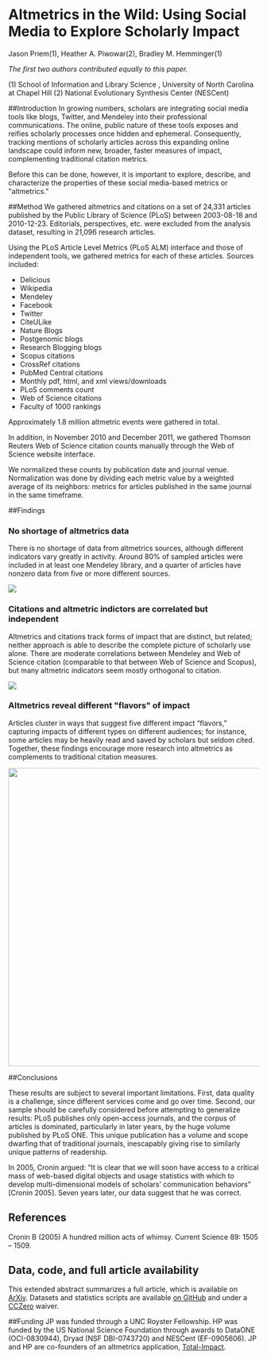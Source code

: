 <!-- pandoc -r markdown -w html -H header.html altmetrics.md  > altmetrics12.html -->

# Altmetrics in the Wild: Using Social Media to Explore Scholarly Impact

Jason Priem(1), Heather A. Piwowar(2), Bradley M. Hemminger(1)

*The first two authors contributed equally to this paper.*

(1) School of Information and Library Science , University of North Carolina at Chapel Hill
(2) National Evolutionary Synthesis Center (NESCent)


##Introduction
In growing numbers, scholars are integrating social media tools like blogs, Twitter, and Mendeley into their professional communications. The online, public nature of these tools exposes and reifies scholarly processes once hidden and ephemeral. Consequently, tracking mentions of scholarly articles across this expanding online landscape could inform new, broader, faster measures of impact, complementing traditional citation metrics.

Before this can be done, however, it is important to explore, describe, and characterize the properties of these social media-based metrics or "altmetrics." 

##Method
We gathered altmetrics and citations on a set of 24,331 articles published by the Public Library of Science (PLoS) between 2003-08-18 and 2010-12-23. Editorials, perspectives, etc. were excluded from the analysis dataset, resulting in 21,096 research articles.

Using the PLoS Article Level Metrics (PLoS ALM) interface and those of independent tools, we gathered metrics for each of these articles.  Sources included:

* Delicious
* Wikipedia
* Mendeley
* Facebook
* Twitter
* CiteULike
* Nature Blogs
* Postgenomic blogs
* Research Blogging blogs
* Scopus citations
* CrossRef citations
* PubMed Central citations
* Monthly pdf, html, and xml views/downloads
* PLoS comments count
* Web of Science citations
* Faculty of 1000 rankings

Approximately 1.8 million altmetric events were gathered in total.  

In addition, in November 2010 and December 2011, we gathered Thomson Reuters Web of Science citation counts manually through the Web of Science website interface.

We normalized these counts by publication date and journal venue.  Normalization was done by dividing each metric value by a weighted average of its neighbors: metrics for articles published in the same journal in the same timeframe. 

##Findings

### No shortage of altmetrics data
There is no shortage of data from altmetrics sources, although different indicators vary greatly in activity. Around 80% of sampled articles were included in at least one Mendeley library, and a quarter of articles have nonzero data from five or more different sources. 

<img src="https://github.com/jasonpriem/plos_altmetrics_study/raw/master/stats/results/figures/figure2.png" class="plot" />

### Citations and altmetric indictors are correlated but independent
Altmetrics and citations track forms of impact that are distinct, but related; neither approach is able to describe the complete picture of scholarly use alone. There are moderate correlations between Mendeley and Web of Science citation (comparable to that between Web of Science and Scopus), but many altmetric indicators seem mostly orthogonal to citation.  

<img src="https://github.com/jasonpriem/plos_altmetrics_study/raw/master/stats/results/figures/figure12.png" class="plot" />

### Altmetrics reveal different "flavors" of impact 
Articles cluster in ways that suggest five different impact “flavors,” capturing impacts of different types on different audiences; for instance, some articles may be heavily read and saved by scholars but seldom cited. Together, these findings encourage more research into altmetrics as complements to traditional citation measures. 

<img src="https://github.com/jasonpriem/plos_altmetrics_study/raw/master/handmade/figure13-edited.png" class="plot" width=600/>

##Conclusions

These results are subject to several important limitations. First, data quality is a challenge, since different services come and go over time. Second, our sample should be carefully considered before attempting to generalize results: PLoS publishes only open-access journals, and the corpus of articles is dominated, particularly in later years, by the huge volume published by PLoS ONE. This unique publication has a volume and scope dwarfing that of traditional journals, inescapably giving rise to similarly unique patterns of readership. 

In 2005, Cronin argued: “It is clear that we will soon have access to a critical mass of web-based digital objects and usage statistics with which to develop multi-dimensional models of scholars’ communication behaviors” [Cronin 2005]. Seven years later, our data suggest that he was correct.

## References

Cronin B (2005) A hundred million acts of whimsy. Current Science 89: 1505 – 1509.

## Data, code, and full article availability

This extended abstract summarizes a full article, which is available on [ArXiv](http://arxiv.org/abs/1203.4745). Datasets and statistics scripts are available [on GitHub](https://github.com/jasonpriem/plos_altmetrics_study) and under a [CCZero](http://creativecommons.org/publicdomain/zero/1.0/) waiver.

##Funding
JP was funded through a UNC Royster Fellowship. HP was funded by the US National Science Foundation through awards to DataONE (OCI-0830944), Dryad (NSF DBI-0743720) and NESCent (EF-0905606).  JP and HP are co-founders of an altmetrics application, [Total-Impact](http://total-impact.org).

